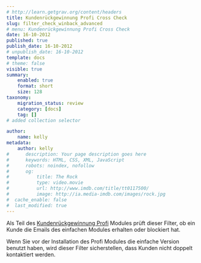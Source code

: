 ```yaml
---
# http://learn.getgrav.org/content/headers
title: Kundenrückgewinnung Profi Cross Check
slug: filter_check_winback_advanced
# menu: Kundenrückgewinnung Profi Cross Check
date: 16-10-2012
published: true
publish_date: 16-10-2012
# unpublish_date: 16-10-2012
template: docs
# theme: false
visible: true
summary:
    enabled: true
    format: short
    size: 128
taxonomy:
    migration_status: review
    category: [docs]
    tag: []
# added collection selector

author:
    name: kelly
metadata:
    author: kelly
#      description: Your page description goes here
#      keywords: HTML, CSS, XML, JavaScript
#      robots: noindex, nofollow
#      og:
#          title: The Rock
#          type: video.movie
#          url: http://www.imdb.com/title/tt0117500/
#          image: http://ia.media-imdb.com/images/rock.jpg
#  cache_enable: false
#  last_modified: true
---
```


Als Teil des [Kundenrückgewinnung Profi](http://www.mailbeez.de/dokumentation/mailbeez/winback_advanced/) Modules prüft dieser Filter, ob ein Kunde die Emails des einfachen Modules erhalten oder blockiert hat.

Wenn Sie vor der Installation des Profi Modules die einfache Version benutzt haben, wird dieser Filter sicherstellen, dass Kunden nicht doppelt kontaktiert werden.
